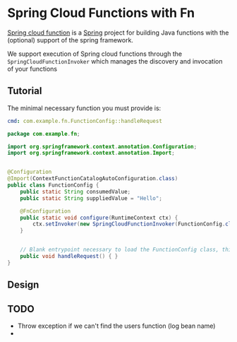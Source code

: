 # Spring Cloud Functions with Fn

[Spring cloud function](https://github.com/spring-cloud/spring-cloud-function)
is a [Spring](https://spring.io/) project for building Java functions with the
(optional) support of the spring framework.

We support execution of Spring cloud functions through the
`SpringCloudFunctionInvoker` which manages the discovery and invocation of your
functions

## Tutorial

The minimal necessary function you must provide is:

```yaml
cmd: com.example.fn.FunctionConfig::handleRequest
```

```java
package com.example.fn;

import org.springframework.context.annotation.Configuration;
import org.springframework.context.annotation.Import;


@Configuration
@Import(ContextFunctionCatalogAutoConfiguration.class)
public class FunctionConfig {
    public static String consumedValue;
    public static String suppliedValue = "Hello";

    @FnConfiguration
    public static void configure(RuntimeContext ctx) {
        ctx.setInvoker(new SpringCloudFunctionInvoker(FunctionConfig.class));
    }


    // Blank entrypoint necessary to load the FunctionConfig class, this isn't invoked
    public void handleRequest() { }
}
```


## Design


## TODO

* Throw exception if we can't find the users function (log bean name)
* 
